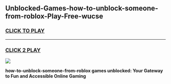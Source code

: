 
## Unblocked-Games-how-to-unblock-someone-from-roblox-Play-Free-wucse
<h3>
<a href="https://premium76.site?title=how-to-unblock-someone-from-roblox&ref=18A1">CLICK TO PLAY</a></h3>
<hr>

<h3>
<a href="https://premium76.site?title=how-to-unblock-someone-from-roblox&ref=18A1">CLICK 2 PLAY</a>
  
</h3>

<a href="https://premium76.site?title=how-to-unblock-someone-from-roblox&ref=18A1"><img src="https://clearcache.store/games.png"></a>


**how-to-unblock-someone-from-roblox games unblocked: Your Gateway to Fun and Accessible Online Gaming**
